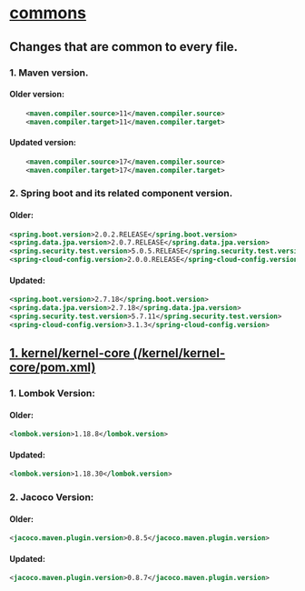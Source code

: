 # <a href="https://github.com/mosip/commons" style="background: url('image-url') repeat;">commons</a>

<!-- ## <a href="https://github.com/mosip/resident-services/blob/master/resident/pom.xml" style="background: url('image-url') repeat;">resident\pom.xml (Parent pom.xml)</a> -->

## Changes that are common to every file.

### 1. Maven version.


#### Older version:

```xml
    <maven.compiler.source>11</maven.compiler.source>
    <maven.compiler.target>11</maven.compiler.target>
```

#### Updated version:

```xml
    <maven.compiler.source>17</maven.compiler.source>
    <maven.compiler.target>17</maven.compiler.target>
```

### 2. Spring boot and its related component version.

#### Older:

```xml
<spring.boot.version>2.0.2.RELEASE</spring.boot.version>
<spring.data.jpa.version>2.0.7.RELEASE</spring.data.jpa.version>
<spring.security.test.version>5.0.5.RELEASE</spring.security.test.version>
<spring-cloud-config.version>2.0.0.RELEASE</spring-cloud-config.version>
```

#### Updated:

```xml
<spring.boot.version>2.7.18</spring.boot.version>
<spring.data.jpa.version>2.7.18</spring.data.jpa.version>
<spring.security.test.version>5.7.11</spring.security.test.version>
<spring-cloud-config.version>3.1.3</spring-cloud-config.version>
```



## <a href="https://github.com/mosip/commons/blob/master/kernel/kernel-core/pom.xml" style="background: url('image-url') repeat;">1. kernel/kernel-core (/kernel/kernel-core/pom.xml)</a>


### 1. Lombok Version:

#### Older:

```xml
<lombok.version>1.18.8</lombok.version>
```

#### Updated:

```xml
<lombok.version>1.18.30</lombok.version>
```

### 2. Jacoco Version:

#### Older:

```xml
<jacoco.maven.plugin.version>0.8.5</jacoco.maven.plugin.version>
```

#### Updated:

```xml
<jacoco.maven.plugin.version>0.8.7</jacoco.maven.plugin.version>
```


        




<!-- ## 3. h2:

### Older:

```xml
<h2.version>1.4.197</h2.version>
```

### Updated:

```xml
<h2.version>2.2.224</h2.version>
```

## 4. Postgresql

### Older:

```xml
<postgresql.version>42.2.2</postgresql.version>
```

### Updated:

```xml
<postgresql.version>42.7.2</postgresql.version>
```

## 5. hibernate

### Older:

```xml
<hibernate.version>5.2.17.Final</hibernate.version>
```

### Updated:

```xml
<hibernate.version>6.4.4.Final</hibernate.version>
```

## 6. junit

### Older:

```xml
<junit.version>4.12</junit.version>
```

### Updated:

```xml
<junit.version>4.13.2</junit.version>
```

## 7. lombok

### Older:

```xml
<lombok.version>1.18.8</lombok.version>
```

### Updated:

```xml
<lombok.version>1.18.30</lombok.version>
```

## <a href="https://github.com/mosip/resident-services/blob/master/resident/resident-service/pom.xml" style="background: url('image-url') repeat;">resident\resident-service\pom.xml</a>

### Added plugin to support lombok (needed for java 17):

```xml
<plugin>
    <groupId>org.apache.maven.plugins</groupId>
    <artifactId>maven-compiler-plugin</artifactId>
    <version>${maven.compiler.version}</version>
    <configuration>
        <source>${maven.compiler.source}</source>
        <target>${maven.compiler.target}</target>
        <fork>true</fork>
        <compilerArgs>
            <arg>-J--add-opens=jdk.compiler/com.sun.tools.javac.code=ALL-UNNAMED</arg>
            <arg>-J--add-opens=jdk.compiler/com.sun.tools.javac.comp=ALL-UNNAMED</arg>
            <arg>-J--add-opens=jdk.compiler/com.sun.tools.javac.file=ALL-UNNAMED</arg>
            <arg>-J--add-opens=jdk.compiler/com.sun.tools.javac.main=ALL-UNNAMED</arg>
            <arg>-J--add-opens=jdk.compiler/com.sun.tools.javac.model=ALL-UNNAMED</arg>
            <arg>-J--add-opens=jdk.compiler/com.sun.tools.javac.parser=ALL-UNNAMED</arg>
            <arg>-J--add-opens=jdk.compiler/com.sun.tools.javac.processing=ALL-UNNAMED</arg>
            <arg>-J--add-opens=jdk.compiler/com.sun.tools.javac.tree=ALL-UNNAMED</arg>
            <arg>-J--add-opens=jdk.compiler/com.sun.tools.javac.util=ALL-UNNAMED</arg>
            <arg>-J--add-opens=jdk.compiler/com.sun.tools.javac.jvm=ALL-UNNAMED</arg>
        </compilerArgs>
        <annotationProcessorPaths>
            <path>
                <groupId>org.projectlombok</groupId>
                <artifactId>lombok</artifactId>
                <version>${lombok.version}</version>
            </path>
        </annotationProcessorPaths>
    </configuration>
</plugin>
```

## 2. springdoc:

### Older:

```xml
<version>2.5.4</version>
```

### Updated:

```xml
<version>${spring.boot.version}</version>
```
 -->
